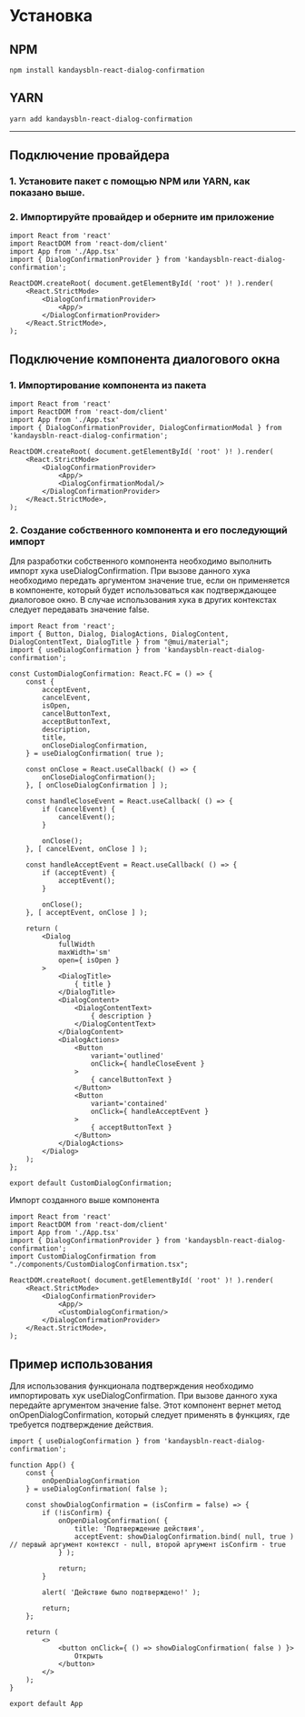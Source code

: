 # Установка

## NPM

```
npm install kandaysbln-react-dialog-confirmation
```

## YARN

```
yarn add kandaysbln-react-dialog-confirmation
```

------------

## Подключение провайдера

### 1. Установите пакет с помощью NPM или YARN, как показано выше.

### 2. Импортируйте провайдер и оберните им приложение

```tsx
import React from 'react'
import ReactDOM from 'react-dom/client'
import App from './App.tsx'
import { DialogConfirmationProvider } from 'kandaysbln-react-dialog-confirmation';

ReactDOM.createRoot( document.getElementById( 'root' )! ).render(
    <React.StrictMode>
        <DialogConfirmationProvider>
            <App/>
        </DialogConfirmationProvider>
    </React.StrictMode>,
);
```

## Подключение компонента диалогового окна

### 1. Импортирование компонента из пакета

```tsx
import React from 'react'
import ReactDOM from 'react-dom/client'
import App from './App.tsx'
import { DialogConfirmationProvider, DialogConfirmationModal } from 'kandaysbln-react-dialog-confirmation';

ReactDOM.createRoot( document.getElementById( 'root' )! ).render(
    <React.StrictMode>
        <DialogConfirmationProvider>
            <App/>
            <DialogConfirmationModal/>
        </DialogConfirmationProvider>
    </React.StrictMode>,
);

```

### 2. Создание собственного компонента и его последующий импорт

Для разработки собственного компонента необходимо выполнить импорт хука useDialogConfirmation. При вызове данного хука
необходимо передать аргументом значение true, если он применяется в компоненте, который будет использоваться как
подтверждающее диалоговое окно. В случае использования хука в других контекстах следует передавать значение false.

```tsx
import React from 'react';
import { Button, Dialog, DialogActions, DialogContent, DialogContentText, DialogTitle } from "@mui/material";
import { useDialogConfirmation } from 'kandaysbln-react-dialog-confirmation';

const CustomDialogConfirmation: React.FC = () => {
    const {
        acceptEvent,
        cancelEvent,
        isOpen,
        cancelButtonText,
        acceptButtonText,
        description,
        title,
        onCloseDialogConfirmation,
    } = useDialogConfirmation( true );

    const onClose = React.useCallback( () => {
        onCloseDialogConfirmation();
    }, [ onCloseDialogConfirmation ] );

    const handleCloseEvent = React.useCallback( () => {
        if (cancelEvent) {
            cancelEvent();
        }

        onClose();
    }, [ cancelEvent, onClose ] );

    const handleAcceptEvent = React.useCallback( () => {
        if (acceptEvent) {
            acceptEvent();
        }

        onClose();
    }, [ acceptEvent, onClose ] );

    return (
        <Dialog
            fullWidth
            maxWidth='sm'
            open={ isOpen }
        >
            <DialogTitle>
                { title }
            </DialogTitle>
            <DialogContent>
                <DialogContentText>
                    { description }
                </DialogContentText>
            </DialogContent>
            <DialogActions>
                <Button
                    variant='outlined'
                    onClick={ handleCloseEvent }
                >
                    { cancelButtonText }
                </Button>
                <Button
                    variant='contained'
                    onClick={ handleAcceptEvent }
                >
                    { acceptButtonText }
                </Button>
            </DialogActions>
        </Dialog>
    );
};

export default CustomDialogConfirmation;
```

Импорт созданного выше компонента

```tsx
import React from 'react'
import ReactDOM from 'react-dom/client'
import App from './App.tsx'
import { DialogConfirmationProvider } from 'kandaysbln-react-dialog-confirmation';
import CustomDialogConfirmation from "./components/CustomDialogConfirmation.tsx";

ReactDOM.createRoot( document.getElementById( 'root' )! ).render(
    <React.StrictMode>
        <DialogConfirmationProvider>
            <App/>
            <CustomDialogConfirmation/>
        </DialogConfirmationProvider>
    </React.StrictMode>,
);
```

## Пример использования

Для использования функционала подтверждения необходимо импортировать хук useDialogConfirmation. При вызове данного
хука передайте аргументом значение false. Этот компонент вернет метод onOpenDialogConfirmation, который следует
применять в функциях, где требуется подтверждение действия.

```tsx
import { useDialogConfirmation } from 'kandaysbln-react-dialog-confirmation';

function App() {
    const {
        onOpenDialogConfirmation
    } = useDialogConfirmation( false );

    const showDialogConfirmation = (isConfirm = false) => {
        if (!isConfirm) {
            onOpenDialogConfirmation( {
                title: 'Подтверждение действия',
                acceptEvent: showDialogConfirmation.bind( null, true ) // первый аргумент контекст - null, второй аргумент isConfirm - true
            } );

            return;
        }

        alert( 'Действие было подтверждено!' );

        return;
    };

    return (
        <>
            <button onClick={ () => showDialogConfirmation( false ) }>
                Открыть
            </button>
        </>
    );
}

export default App
```
